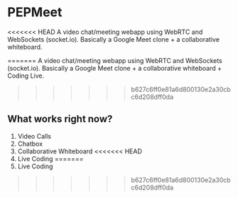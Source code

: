 # PEPMeet
<<<<<<< HEAD
A video chat/meeting webapp using WebRTC and WebSockets (socket.io). Basically a Google Meet clone + a collaborative whiteboard.

=======
A video chat/meeting webapp using WebRTC and WebSockets (socket.io). Basically a Google Meet clone + a collaborative whiteboard + Coding Live.
>>>>>>> b627c6ff0e81a6d800130e2a30cbc6d208dff0da

## What works right now?

1. Video Calls
2. Chatbox
3. Collaborative Whiteboard
<<<<<<< HEAD
4. Live Coding 
=======
4. Live Coding
>>>>>>> b627c6ff0e81a6d800130e2a30cbc6d208dff0da
